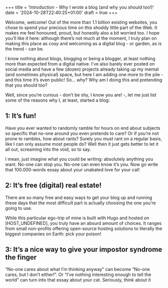 +++
title = 'Introduction - Why I wrote a blog (and why you should too!)'
date = '2024-10-28T22:40:25+01:00'
draft = true
+++

Welcome, welcome! Out of the more than 1.1 billion existing websites, you chose to spend your precious time on this shoddy little part of the Web. It makes me feel honoured, proud, but honestly also a bit worried too. I hope you’ll like it here: although there’s not much at the moment, I truly plan on making this place as cosy and welcoming as a digital blog - or garden, as is the trend - can be.

I know nothing about blogs, blogging or being a blogger, at least nothing more than expected from a digital native. I’ve also barely ever posted on social media and have a few (dozen) projects already taking up my mental (and sometimes physical) space, but here I am adding one more to the pile - and this time it’s even public! So… why? Why am I doing this and pretending that you should too?

Well, since you’re curious - don’t be shy, I know you are! -, let me just list some of the reasons why I, at least, started a blog:

## 1: It’s fun!

Have you ever wanted to randomly ramble for hours on end about subjects so specific that no-one around you even pretends to care? Or if you’re not prone to rambles, how about rants? Surely you must rant on a regular basis, like I can only assume most people do? Well then it just gets better to let it all out, screaming into the void, so to say.

I mean, just imagine what you could be writing: absolutely anything you want. No-one can stop you. No-one can even know it’s you. Now go write that 100.000-words essay about your unabated love for your cat! 

## 2: It’s free (digital) real estate!

There are so many free and easy ways to get your blog up and running these days that the most difficult part is actually choosing the one you’re going to use.

While this particular ego-trip of mine is built with Hugo and hosted on [HOST_UNDEFINED], you truly have an absurd amount of choices. It ranges from small non-profits offering open-source hosting solutions to literally the biggest companies on Earth: pick your poison!

## 3: It’s a nice way to give your impostor syndrome the finger

“No-one cares about what I’m thinking anyway” can become “No-one cares, but I don’t either!”. Or “I’ve nothing interesting enough to tell the world” can turn into that essay about your cat. Seriously, think about it